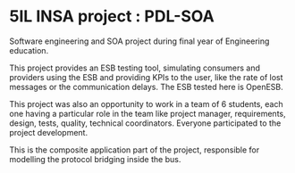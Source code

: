 5IL INSA project : PDL-SOA
==========================


Software engineering and SOA project during final year of Engineering education.


This project provides an ESB testing tool, simulating consumers and providers using the ESB and providing KPIs to the user, like the rate of lost messages or the communication delays. The ESB tested here is OpenESB.

This project was also an opportunity to work in a team of 6 students, each one having a particular role in the team like project manager, requirements, design, tests, quality, technical coordinators. Everyone participated to the project development.


This is the composite application part of the project, responsible for modelling the protocol bridging inside the bus.
